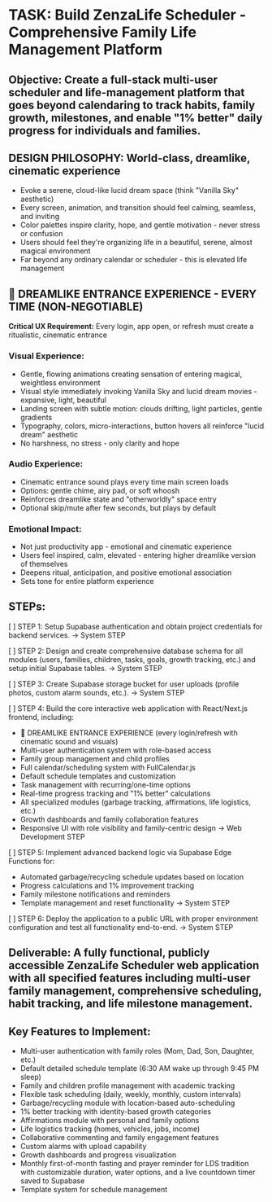 # TASK: Build ZenzaLife Scheduler - Comprehensive Family Life Management Platform

## Objective: Create a full-stack multi-user scheduler and life-management platform that goes beyond calendaring to track habits, family growth, milestones, and enable "1% better" daily progress for individuals and families.

## DESIGN PHILOSOPHY: World-class, dreamlike, cinematic experience
- Evoke a serene, cloud-like lucid dream space (think "Vanilla Sky" aesthetic)
- Every screen, animation, and transition should feel calming, seamless, and inviting
- Color palettes inspire clarity, hope, and gentle motivation - never stress or confusion
- Users should feel they're organizing life in a beautiful, serene, almost magical environment
- Far beyond any ordinary calendar or scheduler - this is elevated life management

## 🌌 DREAMLIKE ENTRANCE EXPERIENCE - EVERY TIME (NON-NEGOTIABLE)
**Critical UX Requirement:** Every login, app open, or refresh must create a ritualistic, cinematic entrance

### Visual Experience:
- Gentle, flowing animations creating sensation of entering magical, weightless environment
- Visual style immediately invoking Vanilla Sky and lucid dream movies - expansive, light, beautiful
- Landing screen with subtle motion: clouds drifting, light particles, gentle gradients
- Typography, colors, micro-interactions, button hovers all reinforce "lucid dream" aesthetic
- No harshness, no stress - only clarity and hope

### Audio Experience:
- Cinematic entrance sound plays every time main screen loads
- Options: gentle chime, airy pad, or soft whoosh
- Reinforces dreamlike state and "otherworldly" space entry
- Optional skip/mute after few seconds, but plays by default

### Emotional Impact:
- Not just productivity app - emotional and cinematic experience
- Users feel inspired, calm, elevated - entering higher dreamlike version of themselves
- Deepens ritual, anticipation, and positive emotional association
- Sets tone for entire platform experience

## STEPs:
[ ] STEP 1: Setup Supabase authentication and obtain project credentials for backend services. -> System STEP

[ ] STEP 2: Design and create comprehensive database schema for all modules (users, families, children, tasks, goals, growth tracking, etc.) and setup initial Supabase tables. -> System STEP

[ ] STEP 3: Create Supabase storage bucket for user uploads (profile photos, custom alarm sounds, etc.). -> System STEP

[ ] STEP 4: Build the core interactive web application with React/Next.js frontend, including:
   - 🌌 DREAMLIKE ENTRANCE EXPERIENCE (every login/refresh with cinematic sound and visuals)
   - Multi-user authentication system with role-based access
   - Family group management and child profiles
   - Full calendar/scheduling system with FullCalendar.js
   - Default schedule templates and customization
   - Task management with recurring/one-time options
   - Real-time progress tracking and "1% better" calculations
   - All specialized modules (garbage tracking, affirmations, life logistics, etc.)
   - Growth dashboards and family collaboration features
   - Responsive UI with role visibility and family-centric design -> Web Development STEP

[ ] STEP 5: Implement advanced backend logic via Supabase Edge Functions for:
   - Automated garbage/recycling schedule updates based on location
   - Progress calculations and 1% improvement tracking
   - Family milestone notifications and reminders
   - Template management and reset functionality -> System STEP

[ ] STEP 6: Deploy the application to a public URL with proper environment configuration and test all functionality end-to-end. -> System STEP

## Deliverable: A fully functional, publicly accessible ZenzaLife Scheduler web application with all specified features including multi-user family management, comprehensive scheduling, habit tracking, and life milestone management.

## Key Features to Implement:
- Multi-user authentication with family roles (Mom, Dad, Son, Daughter, etc.)
- Default detailed schedule template (6:30 AM wake up through 9:45 PM sleep)
- Family and children profile management with academic tracking
- Flexible task scheduling (daily, weekly, monthly, custom intervals)
- Garbage/recycling module with location-based auto-scheduling
- 1% better tracking with identity-based growth categories
- Affirmations module with personal and family options
- Life logistics tracking (homes, vehicles, jobs, income)
- Collaborative commenting and family engagement features
- Custom alarms with upload capability
- Growth dashboards and progress visualization
- Monthly first-of-month fasting and prayer reminder for LDS tradition with customizable duration, water options, and a live countdown timer saved to Supabase
- Template system for schedule management